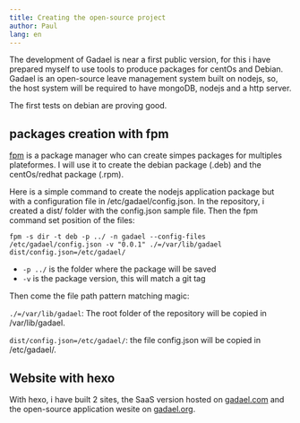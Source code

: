 ```yaml
---
title: Creating the open-source project
author: Paul
lang: en
---
```


The development of Gadael is near a first public version, for this i have prepared myself to use tools to produce packages for centOs and Debian. Gadael is an open-source leave management system built on nodejs, so, the host system will be required to have mongoDB, nodejs and a http server.

The first tests on debian are proving good.

## packages creation with fpm

[fpm](https://github.com/jordansissel/fpm) is a package manager who can create simpes packages for multiples plateformes. I will use it to create the debian package (.deb) and the centOs/redhat package (.rpm).

Here is a simple command to create the nodejs application package but with a configuration file in /etc/gadael/config.json. In the repository, i created a dist/ folder with the config.json sample file. Then the fpm command set position of the files:

```
fpm -s dir -t deb -p ../ -n gadael --config-files /etc/gadael/config.json -v "0.0.1" ./=/var/lib/gadael dist/config.json=/etc/gadael/
```

* `-p ../` is the folder where the package will be saved
* `-v` is the package version, this will match a git tag

Then come the file path pattern matching magic:

`./=/var/lib/gadael`: The root folder of the repository will be copied in /var/lib/gadael.

`dist/config.json=/etc/gadael/`: the file config.json will be copied in /etc/gadael/.


## Website with hexo

With hexo, i have built 2 sites, the SaaS version hosted on [gadael.com](https://www.gadael.com/) and the open-source application wesite on [gadael.org](http://www.gadael.org/).
